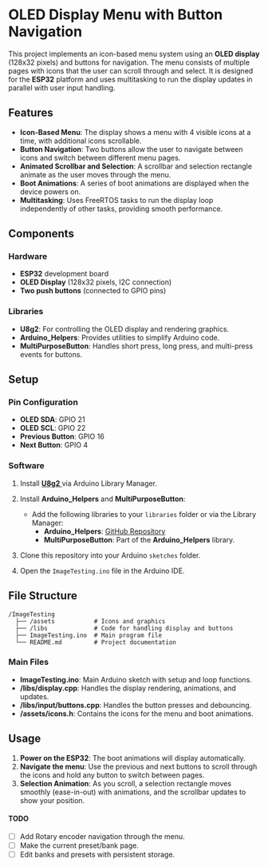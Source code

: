 # OLED Display Menu with Button Navigation

This project implements an icon-based menu system using an **OLED display** (128x32 pixels) and buttons for navigation. The menu consists of multiple pages with icons that the user can scroll through and select. It is designed for the **ESP32** platform and uses multitasking to run the display updates in parallel with user input handling.

## Features

- **Icon-Based Menu**: The display shows a menu with 4 visible icons at a time, with additional icons scrollable.
- **Button Navigation**: Two buttons allow the user to navigate between icons and switch between different menu pages.
- **Animated Scrollbar and Selection**: A scrollbar and selection rectangle animate as the user moves through the menu.
- **Boot Animations**: A series of boot animations are displayed when the device powers on.
- **Multitasking**: Uses FreeRTOS tasks to run the display loop independently of other tasks, providing smooth performance.

## Components

### Hardware

- **ESP32** development board
- **OLED Display** (128x32 pixels, I2C connection)
- **Two push buttons** (connected to GPIO pins)

### Libraries

- **U8g2**: For controlling the OLED display and rendering graphics.
- **Arduino_Helpers**: Provides utilities to simplify Arduino code.
- **MultiPurposeButton**: Handles short press, long press, and multi-press events for buttons.

## Setup

### Pin Configuration

- **OLED SDA**: GPIO 21
- **OLED SCL**: GPIO 22
- **Previous Button**: GPIO 16
- **Next Button**: GPIO 4

### Software

1. Install [ **U8g2** ](https://github.com/olikraus/u8g2) via Arduino Library Manager.
2. Install **Arduino_Helpers** and **MultiPurposeButton**:

   - Add the following libraries to your `libraries` folder or via the Library Manager:
     - **Arduino_Helpers**: [GitHub Repository](https://github.com/tttapa/Arduino-Helpers)
     - **MultiPurposeButton**: Part of the **Arduino_Helpers** library.

3. Clone this repository into your Arduino `sketches` folder.

4. Open the `ImageTesting.ino` file in the Arduino IDE.

## File Structure

```
/ImageTesting
  ├── /assets           # Icons and graphics
  ├── /libs             # Code for handling display and buttons
  ├── ImageTesting.ino  # Main program file
  └── README.md         # Project documentation
```

### Main Files

- **ImageTesting.ino**: Main Arduino sketch with setup and loop functions.
- **/libs/display.cpp**: Handles the display rendering, animations, and updates.
- **/libs/input/buttons.cpp**: Handles the button presses and debouncing.
- **/assets/icons.h**: Contains the icons for the menu and boot animations.

## Usage

1. **Power on the ESP32**: The boot animations will display automatically.
2. **Navigate the menu**: Use the previous and next buttons to scroll through the icons and hold any button to switch between pages.
3. **Selection Animation**: As you scroll, a selection rectangle moves smoothly (ease-in-out) with animations, and the scrollbar updates to show your position.

#### TODO

- [ ] Add Rotary encoder navigation through the menu.
- [ ] Make the current preset/bank page.
- [ ] Edit banks and presets with persistent storage.
